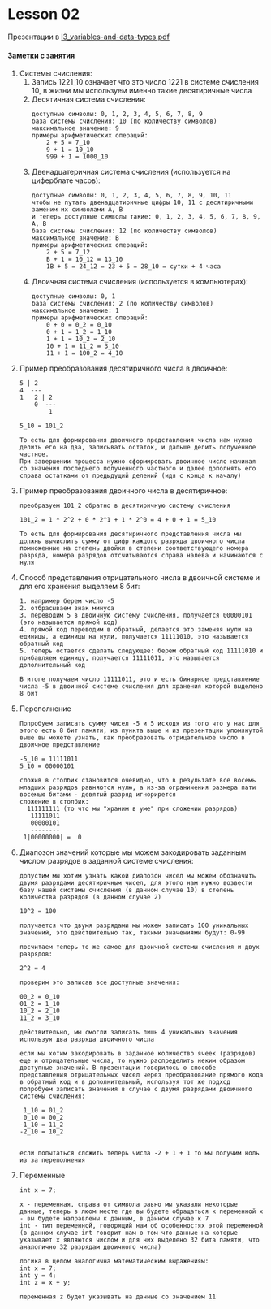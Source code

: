 # Lesson 02

Презентации в [l3_variables-and-data-types.pdf](https://github.com/ait-tr/cohort40.2/blob/main/basic_programming/lesson_02/presentation/l3_variables-and-data-types.pdf)

#### Заметки с занятия

1. Системы счисления:
   1. Запись 1221_10 означает что это число 1221 в системе счисления 10, в жизни мы используем именно такие десятиричные числа 
   2. Десятичная система счисления:
      ```
      доступные символы: 0, 1, 2, 3, 4, 5, 6, 7, 8, 9
      база системы счисления: 10 (по количеству символов)
      максимальное значение: 9
      примеры арифметических операций:
          2 + 5 = 7_10
          9 + 1 = 10_10
          999 + 1 = 1000_10
      ```
   3. Двенадцатеричная система счисления (используется на циферблате часов):
      ```
      доступные символы: 0, 1, 2, 3, 4, 5, 6, 7, 8, 9, 10, 11
      чтобы не путать двенадцатиричные цифры 10, 11 с десятиричными заменим их символами A, B
      и теперь доступные символы такие: 0, 1, 2, 3, 4, 5, 6, 7, 8, 9, A, B
      база системы счисления: 12 (по количеству символов)
      максимальное значение: B
      примеры арифметических операций:
          2 + 5 = 7_12
          B + 1 = 10_12 = 13_10
          1B + 5 = 24_12 = 23 + 5 = 28_10 = сутки + 4 часа
      ```
   4. Двоичная система счисления (используется в компьютерах):
      ```
      доступные символы: 0, 1
      база системы счисления: 2 (по количеству символов)
      максимальное значение: 1
      примеры арифметических операций:
          0 + 0 = 0_2 = 0_10
          0 + 1 = 1_2 = 1_10
          1 + 1 = 10_2 = 2_10
          10 + 1 = 11_2 = 3_10
          11 + 1 = 100_2 = 4_10
      ```
2. Пример преобразования десятиричного числа в двоичное:
   ```
   5 | 2
   4  ---
   1   2 | 2
       0  ---
           1
   
   5_10 = 101_2
   
   То есть для формирования двоичного представления числа нам нужно делить его на два, записывать остаток, и дальше делить полученное частное.
   При завершении процесса нужно сформировать двоичное число начиная со значения последнего полученного частного и далее дополнять его справа остатками от предыдущий делений (идя с конца к началу)
   ```
3. Пример преобразования двоичного числа в десятиричное:
   ```
   преобразуем 101_2 обратно в десятиричную систему счисления
   
   101_2 = 1 * 2^2 + 0 * 2^1 + 1 * 2^0 = 4 + 0 + 1 = 5_10
   
   То есть для формирования десятиричного представления числа мы должны вычислить сумму от цифр каждого разряда двоичного числа помноженные на степень двойки в степени соответствующего номера разряда, номера разрядов отсчитываются справа налева и начинаются с нуля 
   ```
4. Способ представления отрицательного числа в двоичной системе и для его хранения выделяем 8 бит:
   ```
   1. например берем число -5
   2. отбрасываем знак минуса
   3. переводим 5 в двоичную систему счисления, получается 00000101 (это называется прямой код)
   4. прямой код переводим в обратный, делается это заменяя нули на единицы, а единицы на нули, получается 11111010, это называется обратный код
   5. теперь остается сделать следующее: берем обратный код 11111010 и прибавляем единицу, получается 11111011, это называется дополнительный код
   
   В итоге получаем число 11111011, это и есть бинарное представление числа -5 в двоичной системе счисления для хранения которой выделено 8 бит 
   ```
5. Переполнение
   ```
   Попробуем записать сумму чисел -5 и 5 исходя из того что у нас для этого есть 8 бит памяти, из пункта выше и из презентации упомянутой выше вы можете узнать, как преобразовать отрицательное число в двоичное представление
   
   -5_10 = 11111011
   5_10 = 00000101
   
   сложив в столбик становится очевидно, что в результате все восемь младших разрядов равняются нулю, а из-за ограничения размера пати восемью битами - девятый разряд игнорирется
   сложение в столбик:
     111111111 (то что мы "храним в уме" при сложении разрядов)
      11111011
      00000101
      --------
    1|00000000| =  0
   ```
5. Диапозон значений которые мы можем закодировать заданным числом разрядов в заданной системе счисления:
   ```
   допустим мы хотим узнать какой диапозон чисел мы можем обозначить двумя разрядами десятиричным чисел, для этого нам нужно возвести базу нашей системы счисления (в данном случае 10) в степень количества разрядов (в данном случае 2)
   
   10^2 = 100
   
   получается что двумя разрядами мы можем записать 100 уникальных значений, это действительно так, такими значениями будут: 0-99
   
   посчитаем теперь то же самое для двоичной системы счисления и двух разрядов:
   
   2^2 = 4
   
   проверим это записав все доступные значения:
   
   00_2 = 0_10
   01_2 = 1_10
   10_2 = 2_10
   11_2 = 3_10
   
   действительно, мы смогли записать лишь 4 уникальных значения используя два разряда двоичного числа
   
   если мы хотим закодировать в заданное количество ячеек (разрядов) еще и отрицательные числа, то нужно распределить неким образом доступные значений. В презентации говорилось о способе представления отрицательных чисел через преобразование прямого кода в обратный код и в дополнительный, используя тот же подход попробуем записать значения в случае с двумя разрядами двоичного системы счисления:
   
    1_10 = 01_2
    0_10 = 00_2
   -1_10 = 11_2
   -2_10 = 10_2
   
   
   если попытаться сложить теперь числа -2 + 1 + 1 то мы получим ноль из за переполнения 
   ```
6. Переменные
   ```
   int x = 7;
   
   x - переменная, справа от символа равно мы указали некоторые данные, теперь в люом месте где вы будете обращаться к переменной x - вы будете направлены к данным, в данном случае к 7
   int - тип переменной, говорящий нам об особенностях этой переменной (в данном случае int говорит нам о том что данные на которые указывает x являются числом и для них выделено 32 бита памяти, что аналогично 32 разрядам двоичного числа)
   
   логика в целом аналогична математическим выражениям:
   int x = 7;
   int y = 4;
   int z = x + y;
   
   переменная z будет указывать на данные со значением 11 
   ```